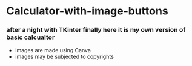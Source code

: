 # Calculator-with-image-buttons
### after a night with TKinter finally here it is my own version of basic calcualtor
- images are made using Canva
- images may be subjected to copyrights
